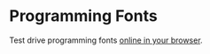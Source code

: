 Programming Fonts
================

Test drive programming fonts [online in your browser](https://app.programmingfonts.org/).
